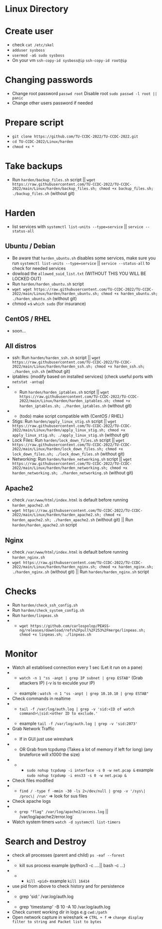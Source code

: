 # Linux Directory

# Create user

* check `cat /etc/skel`
* `adduser sysboss` 
* `usermod -aG sudo sysboss`
* On your vm `ssh-copy-id sysboss@ip` `ssh-copy-id root@ip`

# Changing passwords

* Change root password `passwd root` Disable root `sudo passwd -l root || panic`
* Change other users password if needed

# Prepare script

* `git clone https://github.com/TU-CCDC-2022/TU-CCDC-2022.git`
* `cd TU-CCDC-2022/Linux/harden`
* `chmod +x *`

# Take backups

* Run `harden/backup_files.sh` script || `wget https://raw.githubusercontent.com/TU-CCDC-2022/TU-CCDC-2022/main/Linux/harden/backup_files.sh; chmod +x backup_files.sh; ./backup_files.sh` (without git)

# Harden
* list services with `systemctl list-units --type=service` || `service --status-all`

## Ubuntu / Debian

* Be aware that `harden_ubuntu.sh` disables some services, make sure you run `systemctl list-units --type=service` || `service --status-all` to check for needed services
* dowload the `allowed_suid_list.txt` (WITHOUT THIS YOU WILL BE LOCKED OUT)
* Run `harden/harden_ubuntu.sh` script
* `wget wget https://raw.githubusercontent.com/TU-CCDC-2022/TU-CCDC-2022/main/Linux/harden/harden_ubuntu.sh; chmod +x harden_ubuntu.sh; ./harden_ubuntu.sh` (without git)
* chmod +s `which sudo` (for insurance)
 
## CentOS / RHEL

* soon... 

## All distros

* ssh: Run `harden/harden_ssh.sh` script || `wget https://raw.githubusercontent.com/TU-CCDC-2022/TU-CCDC-2022/main/Linux/harden/harden_ssh.sh; chmod +x harden_ssh.sh; ./harden_ssh.sh` (without git)  
* iptables: (modify based on installed services) (check useful ports with `netstat -antup`)
* * Run `harden/harden_iptables.sh` script || `wget https://raw.githubusercontent.com/TU-CCDC-2022/TU-CCDC-2022/main/Linux/harden/harden_iptables.sh; chmod +x harden_iptables.sh; ./harden_iptables.sh` (without git)
* * (todo) make script compatible with (CentOS / RHEL)
* Stigs: Run `harden/apply_linux_stig.sh` script || `wget https://raw.githubusercontent.com/TU-CCDC-2022/TU-CCDC-2022/main/Linux/harden/apply_linux_stig.sh; chmod +x apply_linux_stig.sh; ./apply_linux_stig.sh` (without git)  
* Lock Files: Run `harden/lock_down_files.sh` script || `wget https://raw.githubusercontent.com/TU-CCDC-2022/TU-CCDC-2022/main/Linux/harden/lock_down_files.sh; chmod +x lock_down_files.sh; ./lock_down_files.sh` (without git) 
* Networking: Run `harden/harden_networking.sh` script || `wget https://raw.githubusercontent.com/TU-CCDC-2022/TU-CCDC-2022/main/Linux/harden/harden_networking.sh; chmod +x harden_networking.sh; ./harden_networking.sh` (without git) 

## Apache2

* check `/var/www/html/index.html` is default before running `harden_apache2.sh`
* `wget https://raw.githubusercontent.com/TU-CCDC-2022/TU-CCDC-2022/main/Linux/harden/harden_apache2.sh; chmod +x harden_apache2.sh; ./harden_apache2.sh` (without git) || Run `harden/harden_apache2.sh` script

## Nginx

* check `/var/www/html/index.html` is default before running `harden_nginx.sh`
* `wget https://raw.githubusercontent.com/TU-CCDC-2022/TU-CCDC-2022/main/Linux/harden/harden_nginx.sh; chmod +x harden_nginx.sh; ./harden_nginx.sh` (without git) || Run `harden/harden_nginx.sh` script

# Checks

* Run `harden/check_ssh_config.sh`
* Run `harden/check_system_config.sh`
* Run `harden/linpeas.sh`
* * `wget https://github.com/carlospolop/PEASS-ng/releases/download/refs%2Fpull%2F253%2Fmerge/linpeas.sh; chmod +x linpeas.sh; ./linpeas.sh`

# Monitor

* Watch all establised connection every 1 sec (Let it run on a pane)
* * `watch -n 1 "ss -anpt | grep IP subnet | grep ESTAB"` (Grab attackers IP) (-v is to exculde your IP)
* * example : `watch -n 1 "ss -anpt | grep 10.10.10 | grep ESTAB"` 
* Check commands in realtime
* * `tail -f /var/log/auth.log | grep -v 'sid:<ID of watch command>\|sid:<other ID to exclude.'`
* * example `tail -f /var/log/auth.log | grep -v 'sid:2073'`
* Grab Network Traffic
* * If in GUI just use wireshark
* * OR Grab from tcpdump (Takes a lot of memory if left for long) (any bruteforce will x1000 the size)
* * * `sudo nohup tcpdump -i interface -s 0 -w net.pcap &` example `sudo nohup tcpdump -i ens33 -s 0 -w net.pcap &`
* Check files modified 
* * `find / -type f -mmin -30 -ls 2>/dev/null | grep -v '/sys\| /proc\| /run'` => look for sus files
* Check apache logs
* * `grep "flag" /var/log/apache2/access.log` || /var/log/apache2/error.log`
* Watch system timers `watch -d systemctl list-timers`

# Search and Destroy
* check all processes (parent and child) `ps -eaf --forest`
* * kill sus process example (python3 -c ....|| bash -c ...)
* * * `kill <pid>` example `kill 16414`
* use pid from above to check history and for persistence
* * grep 'sid:<pid>' /var.log/auth.log
* * grep 'timestamp' -B 10 -A 10 /var.log/auth.log
* Check current working dir in logs e.g `cwd:/path`
* Open network capture in wireshark => `CTRL + f` => `change display filter to string and Packet list to bytes`